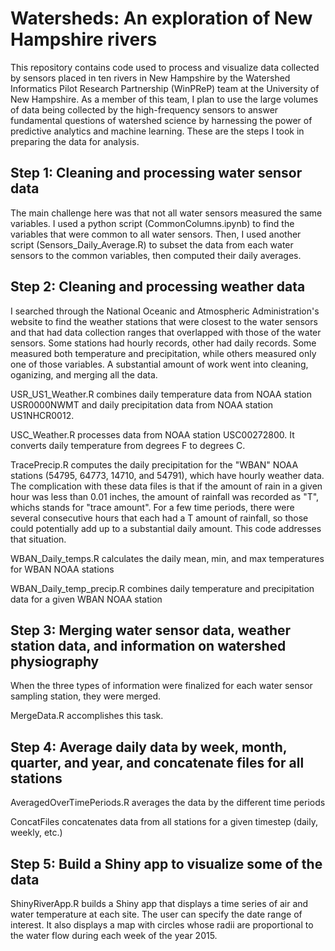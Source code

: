 # Watersheds: An exploration of New Hampshire rivers

This repository contains code used to process and visualize data collected by sensors placed in ten rivers in New Hampshire by the Watershed Informatics Pilot Research Partnership (WinPReP) team at the University of New Hampshire. As a member of this team, I plan to use the large volumes of data being collected by the high-frequency sensors to answer fundamental questions of watershed science by harnessing the power of predictive analytics and machine learning. These are the steps I took in preparing the data for analysis.

## Step 1: Cleaning and processing water sensor data

The main challenge here was that not all water sensors measured the same variables. I used a python script (CommonColumns.ipynb) to find the variables that were common to all water sensors. Then, I used another script (Sensors_Daily_Average.R) to subset the data from each water sensors to the common variables, then computed their daily averages.


## Step 2: Cleaning and processing weather data

I searched through the National Oceanic and Atmospheric Administration's website to find the weather stations that were closest to the water sensors and that had data collection ranges that overlapped with those of the water sensors. Some stations had hourly records, other had daily records. Some measured both temperature and precipitation, while others measured only one of those variables. A substantial amount of work went into cleaning, oganizing, and merging all the data.

USR_US1_Weather.R combines daily temperature data from NOAA station USR0000NWMT and daily precipitation data from NOAA station US1NHCR0012.

USC_Weather.R processes data from NOAA station USC00272800. It converts daily temperature from degrees F to degrees C.

TracePrecip.R computes the daily precipitation for the "WBAN" NOAA stations (54795, 64773, 14710, and 54791), which have hourly weather data. The complication with these data files is that if the amount of rain in a given hour was less than 0.01 inches, the amount of rainfall was recorded as "T", whichs stands for "trace amount". For a few time periods, there were several consecutive hours that each had a T amount of rainfall, so those could potentially add up to a substantial daily amount. This code addresses that situation.

WBAN_Daily_temps.R calculates the daily mean, min, and max temperatures for WBAN NOAA stations

WBAN_Daily_temp_precip.R combines daily temperature and precipitation data for a given WBAN NOAA station

## Step 3: Merging water sensor data, weather station data, and information on watershed physiography

When the three types of information were finalized for each water sensor sampling station, they were merged.

MergeData.R accomplishes this task.

## Step 4: Average daily data by week, month, quarter, and year, and concatenate files for all stations

AveragedOverTimePeriods.R averages the data by the different time periods

ConcatFiles concatenates data from all stations for a given timestep (daily, weekly, etc.)

## Step 5: Build a Shiny app to visualize some of the data

ShinyRiverApp.R builds a Shiny app that displays a time series of air and water temperature at each site. The user can specify the date range of interest. It also displays a map with circles whose radii are proportional to the water flow during each week of the year 2015.
